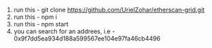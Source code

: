 1) run this - 
	git clone https://github.com/UrielZohar/etherscan-grid.git
2) run this - 
	npm i
3) run this - 
	npm start
4) you can search for an addrees, i.e - 0x9f7dd5ea934d188a599567ee104e97fa46cb4496
